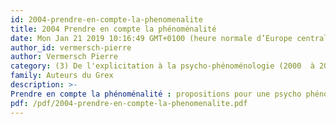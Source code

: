 ```yaml
---
id: 2004-prendre-en-compte-la-phenomenalite
title: 2004 Prendre en compte la phénoménalité
date: Mon Jan 21 2019 10:16:49 GMT+0100 (heure normale d’Europe centrale)
author_id: vermersch-pierre
author: Vermersch Pierre
category: (3) De l'explicitation à la psycho-phénoménologie (2000  à 2008)
family: Auteurs du Grex
description: >-
Prendre en compte la phénoménalité : propositions pour une psycho phénoménolo¬gie. Pierre Vermersch., Expliciter, 57, 35-46. 
pdf: /pdf/2004-prendre-en-compte-la-phenomenalite.pdf
---
```

